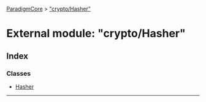 [ParadigmCore](../README.md) > ["crypto/Hasher"](../modules/_crypto_hasher_.md)

# External module: "crypto/Hasher"

## Index

### Classes

* [Hasher](../classes/_crypto_hasher_.hasher.md)

---

